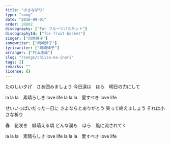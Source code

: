 ```yaml
---
title: "小さな祈り"
type: "song"
date: "2010-09-01"
order: 20802
discography: ["For フルーツバスケット"]
discographyId: ["for-fruit-basket"]
singer: ["岡崎律子"]
songwriter: ["岡崎律子"]
lyricwriter: ["岡崎律子"]
arranger: ["村山達哉"]
slug: "/songs/chiisa-na-inori"
tags: []
remarks: ""
license: {}
---
```


たのしい夕げ　さあ囲みましょう 今日涙は　ほら　明日の力にして

la la la　素晴らしき love life la la la　愛すべき love life

せいいっぱいだった一日に さよならとありがとう 笑って終えましょう それは小さな祈り

春　花咲き　緑萌える頃 どんな涙も　ほら　風に流されてく

la la la　素晴らしき love life la la la　愛すべき love life
